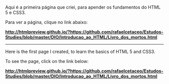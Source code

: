 Aqui é a primeira página que criei, para apender os fundamentos do HTML 5 e CSS3.

Para ver a página, clique no link abaixo:

**http://htmlpreview.github.io/?https://github.com/rafaelcetaceo/Estudos-Studies/blob/master/DIO/Introducao_ao_HTML/Livro_dos_mortos.html**



------

Here is the first page I created, to learn the basics of HTML 5 and CSS3.

To see the page, click on the link below:

**http://htmlpreview.github.io/?https://github.com/rafaelcetaceo/Estudos-Studies/blob/master/DIO/Introducao_ao_HTML/Livro_dos_mortos.html**


